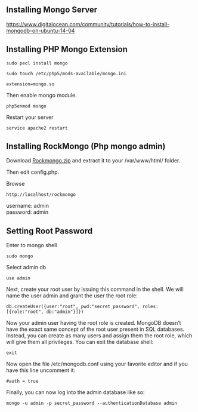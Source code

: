 
## Installing Mongo Server

https://www.digitalocean.com/community/tutorials/how-to-install-mongodb-on-ubuntu-14-04

## Installing PHP Mongo Extension

```
sudo pecl install mongo
```

```
sudo touch /etc/php5/mods-available/mongo.ini
```

```
extension=mongo.so
```

Then enable mongo module.

```
php5enmod mongo
```

Restart your server

```
service apache2 restart
```

## Installing RockMongo (Php mongo admin)

Download <a href="http://obullo.com/utils/rockmongo.zip">Rockmongo.zip</a> and extract it to your /var/www/html/ folder.

Then edit config.php.

Browse

```
http://localhost/rockmongo
```

username: admin <br />
password: admin

## Setting Root Password

Enter to mongo shell

```
sudo mongo
```

Select admin db

```
use admin
```

Next, create your root user by issuing this command in the shell. We will name the user admin and grant the user the root role:

```
db.createUser({user:"root", pwd:"secret_password", roles:[{role:"root", db:"admin"}]})
```

Now your admin user having the root role is created. MongoDB doesn’t have the exact same concept of the root user present in SQL databases. Instead, you can create as many users and assign them the root role, which will give them all privileges. You can exit the database shell:

```
exit
```

Now open the file /etc/mongodb.conf using your favorite editor and if you have this line uncomment it:

```
#auth = true
```

Finally, you can now log into the admin database like so:

```
mongo -u admin -p secret_password --authenticationDatabase admin
```
